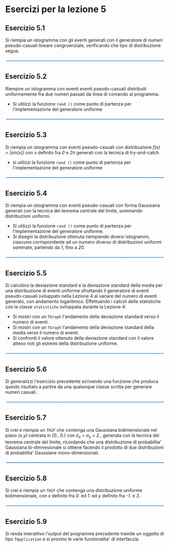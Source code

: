 # Esercizi per la lezione 5

## Esercizio 5.1

Si riempia un istogramma con gli eventi generati con il generatore di numeri pseudo-casuali
lineare congruenziale, verificando che tipo di distribuzione segua.

![linea](../immagini/linea.png)

## Esercizio 5.2 

Riempire un istogramma con eventi eventi pseudo-casuali
distribuiti uniformemente fra due numeri passati da linea di comando al programma.
  * Si utilizzi la funzione ```rand ()``` come punto di partenza 
    per l'implementazione del generatore uniforme

![linea](../immagini/linea.png)

## Esercizio 5.3

Si riempia un istogramma con eventi pseudo-casuali con distribuzione 
*f(x) = |sin(x)|* con *x* definito fra *0* e *2&pi;*
generati con la tecnica di try-and-catch
  * si utilizzi la funzione ```rand ()``` come punto di partenza 
    per l'implementazione del generatore uniforme
    
![linea](../immagini/linea.png)

## Esercizio 5.4

Si riempia un istogramma con eventi pseudo-casuali con forma Gaussiana
generati con la tecnica del teorema centrale del limite,
sommando distribuzioni uniformi.
  * Si utilizzi la funzione ```rand ()``` come punto di partenza 
    per l'implementazione del generatore uniforme.
  * Si disegni la distribuzione ottenuta riempiendo diversi istogrammi,
    ciascuno corrispondente ad un numero diverso di distribuzioni uniformi sommate,
    partendo da *1*, fino a *20*.

![linea](../immagini/linea.png)

## Esercizio 5.5

Si calcolino la deviazione standard e la deviazione standard della media
per una distribuzione di eventi uniforme
sfruttando il generatore di eventi pseudo-casuali sviluppato nella Lezione 4
al variare del numero di eventi generato, con andamento logaritmico.
Effettuando i calcoli delle statistiche 
con la classe ```statistiche``` sviluppata durante la Lezione 4:
  * Si mostri con un ```TGraph``` l'andamento della deviazione standard verso il numero di eventi.
  * Si mostri con un ```TGraph``` l'andamento della deviazione standard della media verso il numero di eventi.
  * Si confronti il valore ottenuto della deviazione standard con il valore atteso 
    noti gli estremi della distribuzione uniforme.  

![linea](../immagini/linea.png)

## Esercizio 5.6

Si generalizzi l'esercizio precedente scrivendo una funzione
che produca questo risultato a partire da una qualunque classe 
scritta per generare numeri casuali.


![linea](../immagini/linea.png)

## Esercizio 5.7

Si crei e riempia un ```TH2F``` che contenga una Gaussiana bidimensionale nel piano *(x,y)* 
centrata in (0., 0.) con *&sigma;<sub>x</sub> = &sigma;<sub>y</sub> = 2.*,
generata con la tecnica del teorema centrale del limite,
ricordando che una distribuzione di probabilita' Gaussiana bi-dimnesionale 
si ottiene facendo il prodotto di due distribuzioni di probabilita' Gaussiane mono-dimensionali.

![linea](../immagini/linea.png)

## Esercizio 5.8

Si crei e riempia un ```TH2F``` che contenga una distribuzione uniforme 
bidimensionale, con *x* definito fra *0.* ed *1.* 
ed *y* definito fra *-1.* e *3.*.

![linea](../immagini/linea.png)

## Esercizio 5.9

Si renda interattivo l'output del programma precedente tramite un oggetto di tipo ```TApplication```
e si provino le varie funzionalita' di interfaccia.

